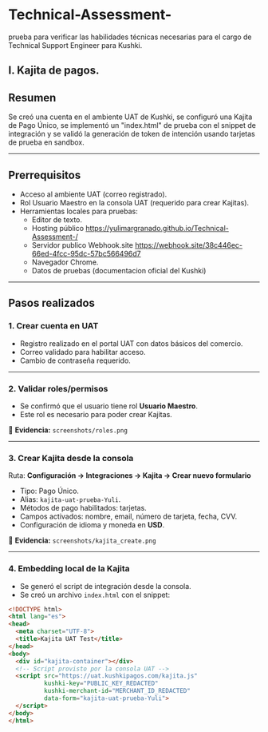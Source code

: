 # Technical-Assessment-
prueba para verificar las habilidades técnicas necesarias para el cargo de Technical Support Engineer para Kushki.

I. Kajita de pagos.
---
## Resumen
Se creó una cuenta en el ambiente UAT de Kushki, se configuró una Kajita de Pago Único, se implementó un "index.html" de prueba con el snippet de integración y se validó la generación de token de intención usando tarjetas de prueba en sandbox.

---

## Prerrequisitos
- Acceso al ambiente UAT (correo registrado).
- Rol Usuario Maestro en la consola UAT (requerido para crear Kajitas).
- Herramientas locales para pruebas:
  - Editor de texto.
  - Hosting público https://yulimargranado.github.io/Technical-Assessment-/
  - Servidor publico Webhook.site https://webhook.site/38c446ec-66ed-4fcc-95dc-57bc566496d7
  - Navegador Chrome.
  - Datos de pruebas (documentacion oficial del Kushki)

---

## Pasos realizados

### 1. Crear cuenta en UAT
- Registro realizado en el portal UAT con datos básicos del comercio.
- Correo validado para habilitar acceso.
- Cambio de contraseña requerido. 



---

### 2. Validar roles/permisos
- Se confirmó que el usuario tiene rol **Usuario Maestro**.  
- Este rol es necesario para poder crear Kajitas.

📸 **Evidencia:** `screenshots/roles.png`

---

### 3. Crear Kajita desde la consola
Ruta: **Configuración → Integraciones → Kajita → Crear nuevo formulario**  
- Tipo: Pago Único.  
- Alias: `kajita-uat-prueba-Yuli`.  
- Métodos de pago habilitados: tarjetas.  
- Campos activados: nombre, email, número de tarjeta, fecha, CVV.  
- Configuración de idioma y moneda en **USD**.

📸 **Evidencia:** `screenshots/kajita_create.png`

---

### 4. Embedding local de la Kajita
- Se generó el script de integración desde la consola.
- Se creó un archivo `index.html` con el snippet:

```html
<!DOCTYPE html>
<html lang="es">
<head>
  <meta charset="UTF-8">
  <title>Kajita UAT Test</title>
</head>
<body>
  <div id="kajita-container"></div>
  <!-- Script provisto por la consola UAT -->
  <script src="https://uat.kushkipagos.com/kajita.js"
          kushki-key="PUBLIC_KEY_REDACTED"
          kushki-merchant-id="MERCHANT_ID_REDACTED"
          data-form="kajita-uat-prueba-Yuli">
  </script>
</body>
</html>
